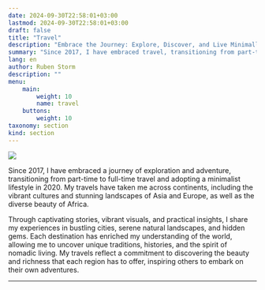 ```yaml
---
date: 2024-09-30T22:58:01+03:00
lastmod: 2024-09-30T22:58:01+03:00
draft: false
title: "Travel"
description: "Embrace the Journey: Explore, Discover, and Live Minimally!"
summary: "Since 2017, I have embraced travel, transitioning from part-time to full-time exploration in 2018 and adopting a minimalist lifestyle in 2020. I’ve discovered diverse cultures and stunning landscapes across Asia, Europe, and Africa, sharing my experiences through captivating stories and visuals. My journey reflects a commitment to nomadic living and a passion for exploring the world’s unique beauty."
lang: en
author: Ruben Storm
description: ""
menu: 
    main:
        weight: 10
        name: travel
    buttons:
        weight: 10
taxonomy: section
kind: section
---
```

![][HeaderImage]

Since 2017, I have embraced a journey of exploration and adventure, transitioning from part-time to full-time travel and adopting a minimalist lifestyle in 2020. My travels have taken me across continents, including the vibrant cultures and stunning landscapes of Asia and Europe, as well as the diverse beauty of Africa.

Through captivating stories, vibrant visuals, and practical insights, I share my experiences in bustling cities, serene natural landscapes, and hidden gems. Each destination has enriched my understanding of the world, allowing me to uncover unique traditions, histories, and the spirit of nomadic living. My travels reflect a commitment to discovering the beauty and richness that each region has to offer, inspiring others to embark on their own adventures.

---

[HeaderImage]: /images/header-travel.webp